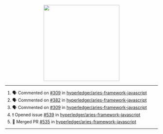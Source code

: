 <p align="center">
<img src="https://user-images.githubusercontent.com/61358536/126118557-75ac74a7-4655-4289-9a8d-e536322b7423.png" height="250" width="250"/>
</p>

---

<!--START_SECTION:activity-->
1. 🗣 Commented on [#309](https://github.com/hyperledger/aries-framework-javascript/issues/309) in [hyperledger/aries-framework-javascript](https://github.com/hyperledger/aries-framework-javascript)
2. 🗣 Commented on [#382](https://github.com/hyperledger/aries-framework-javascript/issues/382) in [hyperledger/aries-framework-javascript](https://github.com/hyperledger/aries-framework-javascript)
3. 🗣 Commented on [#309](https://github.com/hyperledger/aries-framework-javascript/issues/309) in [hyperledger/aries-framework-javascript](https://github.com/hyperledger/aries-framework-javascript)
4. ❗️ Opened issue [#539](https://github.com/hyperledger/aries-framework-javascript/issues/539) in [hyperledger/aries-framework-javascript](https://github.com/hyperledger/aries-framework-javascript)
5. 🎉 Merged PR [#535](https://github.com/hyperledger/aries-framework-javascript/pull/535) in [hyperledger/aries-framework-javascript](https://github.com/hyperledger/aries-framework-javascript)
<!--END_SECTION:activity-->

---
